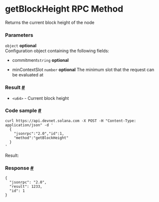# getBlockHeight RPC Method 

Returns the current block height of the node

### Parameters 

`object` **optional**  
Configuration object containing the following fields:

- commitment`string` **optional**

- minContextSlot `number` **optional**
    The minimum slot that the request can be evaluated at

### Result [#](#result)

*   `<u64>` - Current block height

### Code sample [#](#code-sample)

```
curl https://api.devnet.solana.com -X POST -H "Content-Type: application/json" -d '
  {
    "jsonrpc":"2.0","id":1,
    "method":"getBlockHeight"
  }
'
```


Result:

### Response [#](#response)

```
{
  "jsonrpc": "2.0",
  "result": 1233,
  "id": 1
}
```
